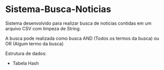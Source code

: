 # Sistema-Busca-Noticias

Sistema desenvolvido para realizar busca de noticias contidas em um arquivo CSV com limpeza de String.

A busca pode realizada como busca AND (Todos os termos da busca) ou OR (Algum termo da busca)

Estrutura de dados:

- Tabela Hash
